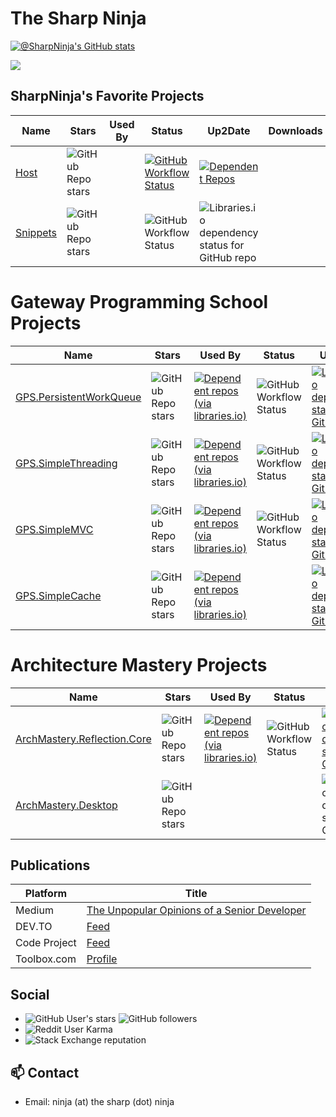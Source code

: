 # The Sharp Ninja

<!--
**sharpninja/sharpninja** is a ✨ _special_ ✨ repository because its `README.md` (this file) appears on your GitHub profile.

Here are some ideas to get you started:

- 🔭 I’m currently working on ...
- 🌱 I’m currently learning ...
- 👯 I’m looking to collaborate on ...
- 🤔 I’m looking for help with ...
- 💬 Ask me about ...
- 📫 How to reach me: ...
- 😄 Pronouns: ...
- ⚡ Fun fact: ...
-->
[![@SharpNinja's GitHub stats](https://github-readme-stats.vercel.app/api?username=sharpninja&theme=dark)](https://github.com/sharpninja/github-readme-stats&theme=dark)

![](https://komarev.com/ghpvc/?username=sharpninja&label=PROFILE+VIEWS)

## SharpNinja's Favorite Projects

| Name | Stars | Used By | Status | Up2Date | Downloads | Articles |
|------|-------|---------|--------|---------|-----------|----------|
| [Host](https://github.com./sharpninja/WindowsAppSdkHost) |![GitHub Repo stars](https://img.shields.io/github/stars/sharpninja/WindowsAppSdkHost)| |[![GitHub Workflow Status](https://img.shields.io/github/workflow/status/sharpninja/WindowsAppSdkHost/Packages)](https://github.com/sharpninja/WindowsAppSdkHost/actions/workflows/packages.yml)|[![Dependent Repos](https://img.shields.io/librariesio/dependent-repos/nuget/SharpNinja.Extensions.WindowsAppSdkHost?logo=windows)](https://www.nuget.org/packages/SharpNinja.Extensions.WindowsAppSdkHost/)| | Windows App SDK Desktop Host |
| [Snippets](https://github.com./sharpninja/Snippets) |![GitHub Repo stars](https://img.shields.io/github/stars/sharpninja/Snippets)| |![GitHub Workflow Status](https://img.shields.io/github/workflow/status/sharpninja/Snippets/CreateRelease)|![Libraries.io dependency status for GitHub repo](https://img.shields.io/librariesio/github/sharpninja/Snippets)| | [PowerShell Snippet System](https://dev.to/sharpninja/powershell-snippet-system-4bk3) |

# Gateway Programming School Projects

| Name | Stars | Used By | Status | Up2Date | Downloads |
|------|-------|---------|--------|---------|-----------|
| [GPS.PersistentWorkQueue](https://github.com./gatewayprogrammingschool/PersistentWorkQueue) |![GitHub Repo stars](https://img.shields.io/github/stars/gatewayprogrammingschool/PersistentWorkQueue)|[![Dependent repos (via libraries.io)](https://img.shields.io/librariesio/dependent-repos/nuget/PersistentWorkQueue)](https://libraries.io/github/gatewayprogrammingschool/PersistentWorkQueue)|![GitHub Workflow Status](https://img.shields.io/github/workflow/status/gatewayprogrammingschool/PersistentWorkQueue/.NET)|[![Libraries.io dependency status for GitHub repo](https://img.shields.io/librariesio/github/gatewayprogrammingschool/PersistentWorkQueue)](https://libraries.io/github/gatewayprogrammingschool/PersistentWorkQueue)|[![Nuget](https://img.shields.io/nuget/dt/PersistentWorkQueue?label=nuget&logo=nuget)](https://www.nuget.org/packages/PersistentWorkQueue)|
| [GPS.SimpleThreading](https://github.com./gatewayprogrammingschool/SimpleThreading) |![GitHub Repo stars](https://img.shields.io/github/stars/gatewayprogrammingschool/SimpleThreading)|[![Dependent repos (via libraries.io)](https://img.shields.io/librariesio/dependent-repos/nuget/GPS.SimpleThreading)](https://libraries.io/github/gatewayprogrammingschool/GPS.SimpleThreading)|![GitHub Workflow Status](https://img.shields.io/github/workflow/status/gatewayprogrammingschool/SimpleThreading/CI)|[![Libraries.io dependency status for GitHub repo](https://img.shields.io/librariesio/github/gatewayprogrammingschool/SimpleThreading)](https://libraries.io/github/gatewayprogrammingschool/SimpleThreading)|[![Nuget](https://img.shields.io/nuget/dt/GPS.SimpleThreading?label=nuget&logo=nuget)](https://www.nuget.org/packages/GPS.SimpleThreading)|
| [GPS.SimpleMVC](https://github.com./gatewayprogrammingschool/SimpleMVC) |![GitHub Repo stars](https://img.shields.io/github/stars/gatewayprogrammingschool/SimpleMVC) |[![Dependent repos (via libraries.io)](https://img.shields.io/librariesio/dependent-repos/nuget/GPS.SimpleMVC)](https://libraries.io/github/gatewayprogrammingschool/SimpleMVC) |![GitHub Workflow Status](https://img.shields.io/github/workflow/status/gatewayprogrammingschool/SimpleMVC/.NET) |[![Libraries.io dependency status for GitHub repo](https://img.shields.io/librariesio/github/gatewayprogrammingschool/SimpleMVC)](https://libraries.io/github/gatewayprogrammingschool/SimpleMVC) |[![Nuget](https://img.shields.io/nuget/dt/GPS.SimpleMVC?label=nuget&logo=nuget)](https://www.nuget.org/packages/GPS.SimpleMVC) |
| [GPS.SimpleCache](https://github.com./gatewayprogrammingschool/SimpleCache) |![GitHub Repo stars](https://img.shields.io/github/stars/gatewayprogrammingschool/SimpleCache)|[![Dependent repos (via libraries.io)](https://img.shields.io/librariesio/dependent-repos/nuget/GPS.SimpleCache)](https://libraries.io/github/gatewayprogrammingschool/GPS.SimpleCache)| |[![Libraries.io dependency status for GitHub repo](https://img.shields.io/librariesio/github/gatewayprogrammingschool/SimpleCache)](https://libraries.io/github/gatewayprogrammingschool/GPS.SimpleCache)|[![Nuget](https://img.shields.io/nuget/dt/GPS.SimpleCache?label=nuget&logo=nuget)](https://www.nuget.org/packages/GPS.SimpleCache)|

# Architecture Mastery Projects

| Name | Stars | Used By | Status | Up2Date | Downloads |
|------|-------|---------|--------|---------|-----------|
| [ArchMastery.Reflection.Core](https://github.com/ArchMastery/ArchMastery.Reflection.Core) |![GitHub Repo stars](https://img.shields.io/github/stars/ArchMastery/ArchMastery.Reflection.Core)|[![Dependent repos (via libraries.io)](https://img.shields.io/librariesio/dependent-repos/nuget/ArchMastery.Reflector.Core)](https://libraries.io/github/ArchMastery.Reflector.Core)|![GitHub Workflow Status](https://img.shields.io/github/workflow/status/ArchMastery/ArchMastery.Reflection.Core/.NET)|[![Libraries.io dependency status for GitHub repo](https://img.shields.io/librariesio/github/ArchMastery/ArchMastery.Reflection.Core)](https://libraries.io/github/ArchMastery.Reflector.Core)|[![Nuget](https://img.shields.io/nuget/dt/ArchMastery.Reflector.Core?label=nuget&logo=nuget)](https://www.nuget.org/packages/ArchMastery.Reflector.Core)|
| [ArchMastery.Desktop](https://github.com/ArchMastery/ArchMastery.Desktop) |![GitHub Repo stars](https://img.shields.io/github/stars/ArchMastery/ArchMastery.Desktop)| | |![Libraries.io dependency status for GitHub repo](https://img.shields.io/librariesio/github/ArchMastery/ArchMastery.Desktop)| |

## Publications

| Platform | Title |
|---|---|
| Medium | [The Unpopular Opinions of a Senior Developer](https://medium.com/the-unpopular-opinions-of-a-senior-developer) |
| DEV.TO | [Feed](https://dev.to/feed/sharpninja) |
| Code Project | [Feed](https://www.codeproject.com/WebServices/ArticleRSS.aspx?amid=10853267) |
| Toolbox.com | [Profile](https://www.toolbox.com/user/about/PaytonByrd/) |


## Social

- ![GitHub User's stars](https://img.shields.io/github/stars/sharpninja?style=social) ![GitHub followers](https://img.shields.io/github/followers/sharpninja?style=social)
- ![Reddit User Karma](https://img.shields.io/reddit/user-karma/combined/thesharpestninja?style=social)
- ![Stack Exchange reputation](https://img.shields.io/stackexchange/stackoverflow/r/5639935?style=social)

## 📫 Contact

- Email: ninja (at) the sharp (dot) ninja
